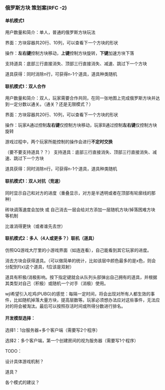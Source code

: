 ### 俄罗斯方块 策划案(RFC -2)

#### 单机模式1

用户数量和简介：单人，普通的俄罗斯方块玩法

界面：方块容器共20行、10列，可以查看下一个方块的形状

操作：**左右键**控制方块移动，**上键**控制方块旋转，**下键**加速方块下落

支持道具：底部三行直接消失、顶部三行直接消失、减速、跳过下一个方块

道具获得：同时消除n行，可获得n-1个道具，道具种类随机


#### 联机模式1：双人合作

用户数量和简介：双人，玩家需要合作共同，在同一张地图上完成俄罗斯方块并达到一定分数以通关。（通关？还是无限模式？）

界面：方块容器共20行、10列，可以查看下一个方块的形状

操作：玩家A通过控制**左右键**仅控制方块移动，玩家B通过控制**左右键**仅控制方块旋转

游戏过程中，两个玩家所能控制的操作会进行**不定时交换**

（要不要支持道具？？）
支持道具：底部三行直接消失、顶部三行直接消失、减速、跳过下一个方块

道具获得：同时消除n行，可获得n-1个道具，道具种类随机


#### 联机模式1：双人对抗（竞速）

同时显示自己和对方的进度（重叠显示，对方是半透明或者在顶部有轮廓线的那种）

砖块调落速度会加快 或 自己消去一层会给对方添加一层随机方块/掉落困难方块 等机制

比谁消得更快（或者谁先去世）



#### 联机模式2：多人（4人或更多？）联机（道具）

仿照QQ游戏大厅里的小游戏界面（如连连看），自己能看到其它玩家的进度。

消去方块会获得道具。（可以做简单的统计，比如该层中颜色最多的是x色，则会分配到f(x)这个道具，f应该是双射）

道具有积极/消极影响。按下指定键就会从队列头部弹出自己拥有的道具，并根据其类型对自己（积极）或随机一个对手（消极）使用。

wjl希望引入吃鸡(PUBG)的感觉：每隔一定时间，将会出现对所有人都生效的事件，比如随机掉落大量方块，提高层数等。玩家必须想办法应对这些事件，无法应对的将会被淘汰。最后可以按照存活时间或所得分数进行排名。



#### 开发模型选择：

选择1：1台服务器+多个客户端（需要写2个程序）

选择2：多个客户端，第一个创建房间的视为服务器（需要写1个程序）



TODO：

设计具体游戏机制？

道具？

各个模式的建议？
